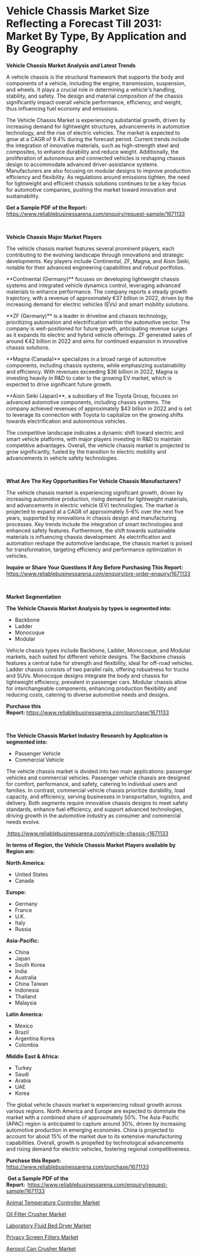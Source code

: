 <p><h1>Vehicle Chassis Market Size Reflecting a Forecast Till 2031: Market By Type, By Application and By Geography</h1></p><p><strong>Vehicle Chassis Market Analysis and Latest Trends</strong></p>
<p><p>A vehicle chassis is the structural framework that supports the body and components of a vehicle, including the engine, transmission, suspension, and wheels. It plays a crucial role in determining a vehicle's handling, stability, and safety. The design and material composition of the chassis significantly impact overall vehicle performance, efficiency, and weight, thus influencing fuel economy and emissions.</p><p>The Vehicle Chassis Market is experiencing substantial growth, driven by increasing demand for lightweight structures, advancements in automotive technology, and the rise of electric vehicles. The market is expected to grow at a CAGR of 9.4% during the forecast period. Current trends include the integration of innovative materials, such as high-strength steel and composites, to enhance durability and reduce weight. Additionally, the proliferation of autonomous and connected vehicles is reshaping chassis design to accommodate advanced driver-assistance systems. Manufacturers are also focusing on modular designs to improve production efficiency and flexibility. As regulations around emissions tighten, the need for lightweight and efficient chassis solutions continues to be a key focus for automotive companies, pushing the market toward innovation and sustainability.</p></p>
<p><strong>Get a Sample PDF of the Report:&nbsp;</strong> <a href="https://www.reliablebusinessarena.com/enquiry/request-sample/1671133?utm_campaign=1286&utm_medium=2&utm_source=Github&utm_content=ia&utm_term=10102024&utm_id=vehicle-chassis">https://www.reliablebusinessarena.com/enquiry/request-sample/1671133</a></p>
<p>&nbsp;</p>
<p><strong>Vehicle Chassis Major Market Players</strong></p>
<p><p>The vehicle chassis market features several prominent players, each contributing to the evolving landscape through innovations and strategic developments. Key players include Continental, ZF, Magna, and Aisin Seiki, notable for their advanced engineering capabilities and robust portfolios.</p><p>**Continental (Germany)** focuses on developing lightweight chassis systems and integrated vehicle dynamics control, leveraging advanced materials to enhance performance. The company reports a steady growth trajectory, with a revenue of approximately €37 billion in 2022, driven by the increasing demand for electric vehicles (EVs) and smart mobility solutions.</p><p>**ZF (Germany)** is a leader in driveline and chassis technology, prioritizing automation and electrification within the automotive sector. The company is well-positioned for future growth, anticipating revenue surges as it expands its electric and hybrid vehicle offerings. ZF generated sales of around €42 billion in 2022 and aims for continued expansion in innovative chassis solutions.</p><p>**Magna (Canada)** specializes in a broad range of automotive components, including chassis systems, while emphasizing sustainability and efficiency. With revenues exceeding $36 billion in 2022, Magna is investing heavily in R&D to cater to the growing EV market, which is expected to drive significant future growth.</p><p>**Aisin Seiki (Japan)**, a subsidiary of the Toyota Group, focuses on advanced automotive components, including chassis systems. The company achieved revenues of approximately $43 billion in 2022 and is set to leverage its connection with Toyota to capitalize on the growing shifts towards electrification and autonomous vehicles.</p><p>The competitive landscape indicates a dynamic shift toward electric and smart vehicle platforms, with major players investing in R&D to maintain competitive advantages. Overall, the vehicle chassis market is projected to grow significantly, fueled by the transition to electric mobility and advancements in vehicle safety technologies.</p></p>
<p>&nbsp;</p>
<p><strong>What Are The Key Opportunities For Vehicle Chassis Manufacturers?</strong></p>
<p><p>The vehicle chassis market is experiencing significant growth, driven by increasing automotive production, rising demand for lightweight materials, and advancements in electric vehicle (EV) technologies. The market is projected to expand at a CAGR of approximately 5-6% over the next five years, supported by innovations in chassis design and manufacturing processes. Key trends include the integration of smart technologies and enhanced safety features. Furthermore, the shift towards sustainable materials is influencing chassis development. As electrification and automation reshape the automotive landscape, the chassis market is poised for transformation, targeting efficiency and performance optimization in vehicles.</p></p>
<p><strong>Inquire or Share Your Questions If Any Before Purchasing This Report:</strong> <a href="https://www.reliablebusinessarena.com/enquiry/pre-order-enquiry/1671133?utm_campaign=1286&utm_medium=2&utm_source=Github&utm_content=ia&utm_term=10102024&utm_id=vehicle-chassis">https://www.reliablebusinessarena.com/enquiry/pre-order-enquiry/1671133</a></p>
<p>&nbsp;</p>
<p><strong>Market Segmentation</strong></p>
<p><strong>The Vehicle Chassis Market Analysis by types is segmented into:</strong></p>
<p><ul><li>Backbone</li><li>Ladder</li><li>Monocoque</li><li>Modular</li></ul></p>
<p><p>Vehicle chassis types include Backbone, Ladder, Monocoque, and Modular markets, each suited for different vehicle designs. The Backbone chassis features a central tube for strength and flexibility, ideal for off-road vehicles. Ladder chassis consists of two parallel rails, offering robustness for trucks and SUVs. Monocoque designs integrate the body and chassis for lightweight efficiency, prevalent in passenger cars. Modular chassis allow for interchangeable components, enhancing production flexibility and reducing costs, catering to diverse automotive needs and designs.</p></p>
<p><strong>Purchase this Report:&nbsp;</strong><a href="https://www.reliablebusinessarena.com/purchase/1671133?utm_campaign=1286&utm_medium=2&utm_source=Github&utm_content=ia&utm_term=10102024&utm_id=vehicle-chassis">https://www.reliablebusinessarena.com/purchase/1671133</a></p>
<p>&nbsp;</p>
<p><strong>The Vehicle Chassis Market Industry Research by Application is segmented into:</strong></p>
<p><ul><li>Passenger Vehicle</li><li>Commercial Vehicle</li></ul></p>
<p><p>The vehicle chassis market is divided into two main applications: passenger vehicles and commercial vehicles. Passenger vehicle chassis are designed for comfort, performance, and safety, catering to individual users and families. In contrast, commercial vehicle chassis prioritize durability, load capacity, and efficiency, serving businesses in transportation, logistics, and delivery. Both segments require innovative chassis designs to meet safety standards, enhance fuel efficiency, and support advanced technologies, driving growth in the automotive industry as consumer and commercial needs evolve.</p></p>
<p><a href="https://www.reliablebusinessarena.com/vehicle-chassis-r1671133?utm_campaign=1286&utm_medium=2&utm_source=Github&utm_content=ia&utm_term=10102024&utm_id=vehicle-chassis">&nbsp;https://www.reliablebusinessarena.com/vehicle-chassis-r1671133</a></p>
<p><strong>In terms of Region, the Vehicle Chassis Market Players available by Region are:</strong></p>
<p>
    <p> <strong> North America: </strong>
        <ul>
            <li>United States</li>
            <li>Canada</li>
        </ul>
        </p> 
    <p> <strong> Europe: </strong>
        <ul>
            <li>Germany</li>
            <li>France</li>
            <li>U.K.</li>
            <li>Italy</li>
            <li>Russia</li>
        </ul>
        </p> 
    <p> <strong> Asia-Pacific: </strong>
        <ul>
            <li>China</li>
            <li>Japan</li>
            <li>South Korea</li>
            <li>India</li>
            <li>Australia</li>
            <li>China Taiwan</li>
            <li>Indonesia</li>
            <li>Thailand</li>
            <li>Malaysia</li>
        </ul>
        </p> 
    <p> <strong> Latin America: </strong>
        <ul>
            <li>Mexico</li>
            <li>Brazil</li>
            <li>Argentina Korea</li>
            <li>Colombia</li>
        </ul>
        </p> 
    <p> <strong> Middle East & Africa: </strong>
        <ul>
            <li>Turkey</li>
            <li>Saudi</li>
            <li>Arabia</li>
            <li>UAE</li>
            <li>Korea</li>
        </ul>
    </p>
    </p>
<p><p>The global vehicle chassis market is experiencing robust growth across various regions. North America and Europe are expected to dominate the market with a combined share of approximately 50%. The Asia-Pacific (APAC) region is anticipated to capture around 30%, driven by increasing automotive production in emerging economies. China is projected to account for about 15% of the market due to its extensive manufacturing capabilities. Overall, growth is propelled by technological advancements and rising demand for electric vehicles, fostering regional competitiveness.</p></p>
<p><strong>Purchase this Report: </strong><a href="https://www.reliablebusinessarena.com/purchase/1671133?utm_campaign=1286&utm_medium=2&utm_source=Github&utm_content=ia&utm_term=10102024&utm_id=vehicle-chassis">https://www.reliablebusinessarena.com/purchase/1671133</a></p>
<p>&nbsp;<strong>Get a Sample PDF of the Report:&nbsp;&nbsp;</strong><a href="https://www.reliablebusinessarena.com/enquiry/request-sample/1671133?utm_campaign=1286&utm_medium=2&utm_source=Github&utm_content=ia&utm_term=10102024&utm_id=vehicle-chassis">https://www.reliablebusinessarena.com/enquiry/request-sample/1671133</a></p>
<p><strong></strong></p>
<p><p><a href="https://www.linkedin.com/pulse/global-animal-temperature-controller-market-sector-types-applications-zgxnf?utm_campaign=1286&utm_medium=2&utm_source=Github&utm_content=ia&utm_term=10102024&utm_id=vehicle-chassis">Animal Temperature Controller Market</a></p><p><a href="https://www.linkedin.com/pulse/oil-filter-crusher-market-segmentation-geographical-regions-5i24f?utm_campaign=1286&utm_medium=2&utm_source=Github&utm_content=ia&utm_term=10102024&utm_id=vehicle-chassis">Oil Filter Crusher Market</a></p><p><a href="https://www.linkedin.com/pulse/laboratory-fluid-bed-dryer-market-investigation-industry-h8zle?utm_campaign=1286&utm_medium=2&utm_source=Github&utm_content=ia&utm_term=10102024&utm_id=vehicle-chassis">Laboratory Fluid Bed Dryer Market</a></p><p><a href="https://www.linkedin.com/pulse/disruption-innovation-privacy-screen-filters-industry-market-pdmve?utm_campaign=1286&utm_medium=2&utm_source=Github&utm_content=ia&utm_term=10102024&utm_id=vehicle-chassis">Privacy Screen Filters Market</a></p><p><a href="https://www.linkedin.com/pulse/global-aerosol-can-crusher-market-status-2024-2031-forecast-yhfdf?utm_campaign=1286&utm_medium=2&utm_source=Github&utm_content=ia&utm_term=10102024&utm_id=vehicle-chassis">Aerosol Can Crusher Market</a></p></p>